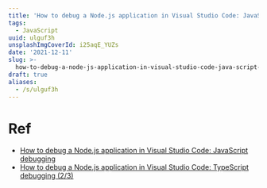 ```yaml
---
title: 'How to debug a Node.js application in Visual Studio Code: JavaScript debugging'
tags:
  - JavaScript
uuid: ulguf3h
unsplashImgCoverId: i25aqE_YUZs
date: '2021-12-11'
slug: >-
  how-to-debug-a-node-js-application-in-visual-studio-code-java-script-debugging-ulguf3h
draft: true
aliases:
  - /s/ulguf3h
---
```


#  Ref

- [How to debug a Node.js application in Visual Studio Code: JavaScript debugging](https://tsh.io/blog/how-to-debug-node-js-application-in-visual-studio-code/)
- [How to debug a Node.js application in Visual Studio Code: TypeScript debugging (2/3)](https://tsh.io/blog/visual-studio-code-typescript-debugging/)
